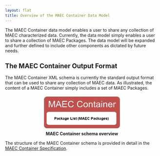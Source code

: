 ```yaml
---
layout: flat
title: Overview of the MAEC Container Data Model
---
```


The MAEC Container data model enables a user to share any collection of MAEC characterized data.  Currently, the data model simply enables a user to share a collection of MAEC Packages.  The data model will be expanded and further defined to include other components as dictated by future needs.

## The MAEC Container Output Format

The MAEC Container XML schema is currently the standard output format that can be used to share any collection of MAEC data.  As illustrated, the content of a MAEC Container simply includes a set of MAEC Packages.

<center>
<img src="cformat.png" alt="MAEC Container data model" height="116" width="260"/>
<figcaption><b>MAEC Container schema overview</b></figcaption>
</center>

The structure of the MAEC Container schema is provided in detail in the <a href="http://maec.mitre.org/language/version4.1/MAEC_Container_Spec_v2_1.pdf">MAEC Container Specification</a>.